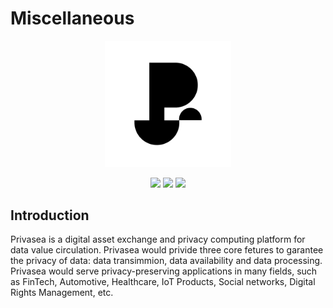 # Miscellaneous

<p align="center">
  <a href="https://www.privasea.tech//"><img src="https://github.com/Privasea/Miscellaneous/blob/3be7ff3c2d9f7e955e80f6637b5098fdb4583e3a/Figures/Logo/Privasea-Logo.jpg" width=40%  /></a>
</p>

<p align="center">
  <a href="https://github.com/Privasea"><img src="https://img.shields.io/badge/Playground-Privasea_Technology-brightgreen?logo=Parity%20Substrate" /></a>
  <a href="https://www.privasea.tech/"><img src="https://img.shields.io/badge/made%20by-Privasea%20Tech-blue.svg?style=flat-square" /></a>
  <a href="https://github.com/Privasea/Miscellaneous"><img src="https://img.shields.io/badge/project-Miscellaneous-yellow.svg?style=flat-square" /></a>
</p>

## Introduction
Privasea is a digital asset exchange and privacy computing platform for data value circulation. Privasea would privide three core fetures to garantee the privacy of data: data transimmion, data availability and data processing. Privasea would serve privacy-preserving applications in many fields, such as FinTech, Automotive, Healthcare, IoT Products, Social networks, Digital Rights Management, etc.
